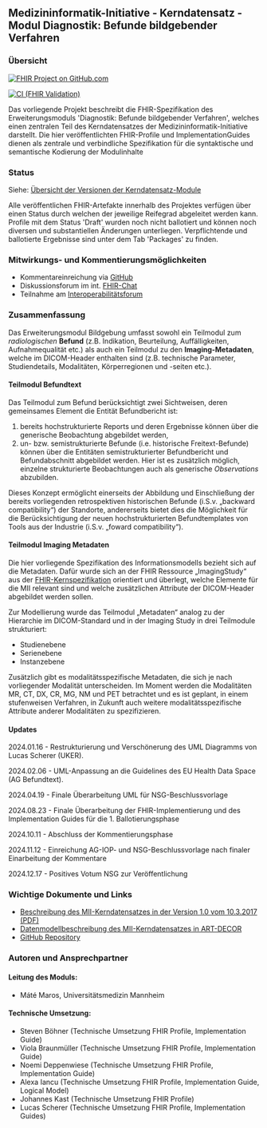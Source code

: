## Medizininformatik-Initiative - Kerndatensatz - Modul Diagnostik: Befunde bildgebender Verfahren 

### Übersicht

[![FHIR Project on GitHub.com](https://img.shields.io/badge/FHIR_project_on_GitHub.com-kerndatensatzmodul--bildgebung-green)](https://github.com/medizininformatik-initiative/kerndatensatz-bildgebung)

[![CI (FHIR Validation)](https://github.com/medizininformatik-initiative/kerndatensatz-bildgebung/actions/workflows/main.yml/badge.svg)](https://github.com/medizininformatik-initiative/kerndatensatz-bildgebung/actions/workflows/main.yml)

Das vorliegende Projekt beschreibt die FHIR-Spezifikation des Erweiterungsmoduls 'Diagnostik: Befunde bildgebender Verfahren', welches einen zentralen Teil des Kerndatensatzes der Medizininformatik-Initiative darstellt. Die hier veröffentlichten FHIR-Profile und ImplementationGuides dienen als zentrale und verbindliche Spezifikation für die syntaktische und semantische Kodierung der Modulinhalte

### Status

Siehe: [Übersicht der Versionen der Kerndatensatz-Module](https://github.com/medizininformatik-initiative/kerndatensatz-meta/wiki/%C3%9Cbersicht-%C3%BCber-Versionen-der-Kerndatensatz%E2%80%90Module)

Alle veröffentlichen FHIR-Artefakte innerhalb des Projektes verfügen über einen Status durch welchen der jeweilige Reifegrad abgeleitet werden kann. Profile mit dem Status 'Draft' wurden noch nicht ballotiert und können noch diversen und substantiellen Änderungen unterliegen. Verpflichtende und ballotierte Ergebnisse sind unter dem Tab 'Packages' zu finden.

### Mitwirkungs- und Kommentierungsmöglichkeiten

* Kommentareinreichung via [GitHub](https://github.com/medizininformatik-initiative/kerndatensatz-bildgebung/issues)
* Diskussionsforum im int. [FHIR-Chat](https://chat.fhir.org/#narrow/stream/179307-german.2Fmi-initiative)
* Teilnahme am [Interoperabilitätsforum](https://wiki.hl7.de/index.php?title=Interoperabilit%C3%A4tsforum)

### Zusammenfassung

Das Erweiterungsmodul Bildgebung umfasst sowohl ein Teilmodul zum _radiologischen_ **Befund** (z.B. Indikation, Beurteilung, Auffälligkeiten, Aufnahmequalität etc.) als auch ein Teilmodul zu den **Imaging-Metadaten**, welche im DICOM-Header enthalten sind (z.B. technische Parameter, Studiendetails, Modalitäten, Körperregionen und -seiten etc.).

#### Teilmodul Befundtext
Das Teilmodul zum Befund berücksichtigt zwei Sichtweisen, deren gemeinsames Element die Entität Befundbericht ist: 
1.	bereits hochstrukturierte Reports und deren Ergebnisse können über die generische Beobachtung abgebildet werden, 
2.	un- bzw. semistrukturierte Befunde (i.e. historische Freitext-Befunde) können über die Entitäten semistrukturierter Befundbericht und Befundabschnitt abgebildet werden. Hier ist es zusätzlich möglich, einzelne strukturierte Beobachtungen auch als generische _Observations_ abzubilden.

Dieses Konzept ermöglicht einerseits der Abbildung und Einschließung der bereits vorliegenden retrospektiven historischen Befunde (i.S.v. „backward compatibility“) der Standorte, andererseits bietet dies die Möglichkeit für die Berücksichtigung der neuen hochstrukturierten Befundtemplates von 
Tools aus der Industrie (i.S.v. „foward compatibility“).

#### Teilmodul Imaging Metadaten 
Die hier vorliegende Spezifikation des Informationsmodells bezieht sich auf die Metadaten. Dafür wurde sich an der FHIR Ressource „ImagingStudy“ aus der [FHIR-Kernspezifikation](https://hl7.org/fhir/R4/imagingstudy.html) orientiert und überlegt, welche Elemente für die MII relevant sind und welche zusätzlichen Attribute der DICOM-Header abgebildet werden sollen.  

Zur Modellierung wurde das Teilmodul „Metadaten“ analog zu der Hierarchie im DICOM-Standard und in der Imaging Study in drei Teilmodule strukturiert:
- Studienebene
- Serienebene
- Instanzebene 

Zusätzlich gibt es modalitätsspezifische Metadaten, die sich je nach vorliegender Modalität unterscheiden. Im Moment werden die Modalitäten MR, CT, DX, CR, MG, NM und PET betrachtet und es ist geplant, in einem stufenweisen Verfahren, in Zukunft auch weitere modalitätsspezifische Attribute anderer Modalitäten zu spezifizieren.

#### Updates 
2024.01.16 - Restrukturierung und Verschönerung des UML Diagramms von Lucas Scherer (UKER).

2024.02.06 - UML-Anpassung an die Guidelines des EU Health Data Space (AG Befundtext).

2024.04.19 - Finale Überarbeitung UML für NSG-Beschlussvorlage

2024.08.23 - Finale Überarbeitung der FHIR-Implementierung und des Implementation Guides für die 1. Ballotierungsphase

2024.10.11 - Abschluss der Kommentierungsphase

2024.11.12 - Einreichung AG-IOP- und NSG-Beschlussvorlage nach finaler Einarbeitung der Kommentare

2024.12.17 - Positives Votum NSG zur Veröffentlichung

### Wichtige Dokumente und Links

* [Beschreibung des MII-Kerndatensatzes in der Version 1.0 vom 10.3.2017 (PDF)](https://www.medizininformatik-initiative.de/sites/default/files/inline-files/MII_04_Kerndatensatz_1-0.pdf)
* [Datenmodellbeschreibung des MII-Kerndatensatzes in ART-DECOR](https://art-decor.org/ad/#/mide-/datasets/dataset/2.16.840.1.113883.3.1937.777.24.1.1/2018-06-05T12:44:12/concept/2.16.840.1.113883.3.1937.777.24.2.2795/2023-11-14T08:32:26)
* [GitHub Repository](https://github.com/medizininformatik-initiative/kerndatensatz-bildgebung)

### Autoren und Ansprechpartner

#### Leitung des Moduls:

* Máté Maros, Universitätsmedizin Mannheim

#### Technische Umsetzung:

* Steven Böhner (Technische Umsetzung FHIR Profile, Implementation Guide)
* Viola Braunmüller (Technische Umsetzung FHIR Profile, Implementation Guide)
* Noemi Deppenwiese (Technische Umsetzung FHIR Profile, Implementation Guide)
* Alexa Iancu (Technische Umsetzung FHIR Profile, Implementation Guide, Logical Model)
* Johannes Kast (Technische Umsetzung FHIR Profile)
* Lucas Scherer (Technische Umsetzung FHIR Profile, Implementation Guides)
